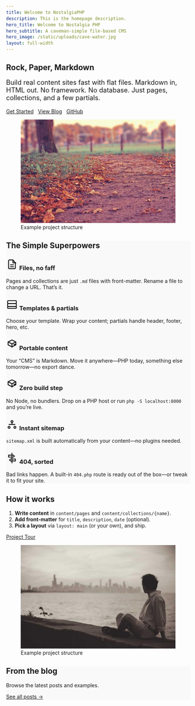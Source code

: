 ```yaml
---
title: Welcome to NostalgiaPHP
description: This is the homepage description.
hero_title: Welcome to Nostalgia PHP
hero_subtitle: A caveman-simple file-based CMS
hero_image: /static/uploads/cave-water.jpg
layout: full-width
---
```


<style>
  section:nth-of-type(even) > .outer {
    background-color: #f9f9f9;
  }
</style>

<!-- Intro / value prop -->
<section class="section">
  <div class="outer">
    <div class="inner auto-fit">
      <div>
        <h2>Rock, Paper, Markdown</h2>
        <p class="lead" style="font-size:1.125rem;max-width:60ch">
          Build real content sites fast with flat files. Markdown in, HTML out.
          No framework. No database. Just pages, collections, and a few partials.
        </p>
        <div style="display:flex; gap:.75rem; flex-wrap:wrap; margin-top:1rem">
          <a class="button" href="/dox/getting-started">Get Started</a>
          <a class="button" href="/blog">View Blog</a>
          <a class="button" href="https://github.com/bmehder/NostalgiaPHP" target="_blank" rel="noopener">GitHub</a>
        </div>
      </div>
      <figure>
        <img src="/static/uploads/2.jpg" alt="NostalgiaPHP project structure overview">
        <figcaption class="visually-hidden">Example project structure</figcaption>
      </figure>
    </div>
  </div>
</section>

<!-- Highlights / features -->
<section class="section">
  <div class="outer">
    <div class="inner">
      <h2>The Simple Superpowers</h2>
      <div class="cards auto-fill" style="margin-block-start: var(--size-3)">
        <article class="card bg-white">
          <div class="card-text">
            <h3 class="card-title">
            <span class="icon" aria-hidden="true">
              <svg aria-hidden="true" viewBox="0 0 24 24" width="32" height="32" fill="none" stroke="currentColor" stroke-width="1.8" stroke-linecap="round" stroke-linejoin="round">
                <path d="M14 3H7a2 2 0 0 0-2 2v14a2 2 0 0 0 2 2h10a2 2 0 0 0 2-2V9z"/>
                <path d="M14 3v6h6"/>
                <path d="M9 13h6M9 17h6"/>
              </svg>
            </span>
            Files, no faff
            </h3>
            <p class="card-excerpt">Pages and collections are just <code>.md</code> files with front-matter. Rename a file to change a URL. That’s it.</p>
          </div>
        </article>
        <article class="card bg-white">
          <div class="card-text">
            <h3 class="card-title">
            <span class="icon" aria-hidden="true">
              <svg aria-hidden="true" viewBox="0 0 24 24" width="32" height="32" fill="none" stroke="currentColor" stroke-width="1.8" stroke-linecap="round" stroke-linejoin="round">
                <rect x="3" y="4" width="18" height="6" rx="1.5"/>
                <rect x="3" y="10" width="18" height="6" rx="1.5"/>
                <rect x="3" y="16" width="18" height="4" rx="1.5"/>
              </svg>
            </span>
            Templates &amp; partials
            </h3>
            <p class="card-excerpt">Choose your template. Wrap your content; partials handle header, footer, hero, etc.</p>
          </div>
        </article>
        <article class="card bg-white">
          <div class="card-text">
            <h3 class="card-title">
            <span class="icon" aria-hidden="true">
              <svg aria-hidden="true" viewBox="0 0 24 24" width="32" height="32" fill="none" stroke="currentColor" stroke-width="1.8" stroke-linecap="round" stroke-linejoin="round">
                <path d="M4 7l8-4 8 4-8 4-8-4z"/>
                <path d="M4 7v6l8 4 8-4V7"/>
                <path d="M12 11v7"/>
                <path d="M16 12l4 0-2 2-2-2z"/>
              </svg>
            </span>
            Portable content
            </h3>
            <p class="card-excerpt">Your “CMS” is Markdown. Move it anywhere—PHP today, something else tomorrow—no export dance.</p>
          </div>
        </article>
        <article class="card bg-white">
          <div class="card-text">
            <h3 class="card-title">
            <span class="icon" aria-hidden="true">
              <svg aria-hidden="true" viewBox="0 0 24 24" width="32" height="32" fill="none" stroke="currentColor" stroke-width="1.8" stroke-linecap="round" stroke-linejoin="round">
                <path d="M4 7l8-4 8 4-8 4-8-4z"/>
                <path d="M4 7v6l8 4 8-4V7"/>
                <path d="M12 11v7"/>
                <path d="M16 12l4 0-2 2-2-2z"/>
              </svg>
            </span>
            Zero build step
            </h3>
            <p class="card-excerpt">No Node, no bundlers. Drop on a PHP host or run <code>php -S localhost:8000</code> and you’re live.</p>
          </div>
        </article>
        <article class="card bg-white">
          <div class="card-text">
            <h3 class="card-title">
            <span class="icon" aria-hidden="true">
              <svg aria-hidden="true" viewBox="0 0 24 24" width="32" height="32" fill="none" stroke="currentColor" stroke-width="1.8" stroke-linecap="round" stroke-linejoin="round">
                <circle cx="12" cy="6" r="2"/>
                <circle cx="6" cy="18" r="2"/>
                <circle cx="18" cy="18" r="2"/>
                <path d="M12 8v4M12 12H6m6 0h6"/>
              </svg>
            </span>
            Instant sitemap
            </h3>
            <p class="card-excerpt"><code>sitemap.xml</code> is built automatically from your content—no plugins needed.</p>
          </div>
        </article>
        <article class="card bg-white">
          <div class="card-text">
            <h3 class="card-title">
            <span class="icon" aria-hidden="true">
              <svg aria-hidden="true" viewBox="0 0 24 24" width="32" height="32" fill="none" stroke="currentColor" stroke-width="1.8" stroke-linecap="round" stroke-linejoin="round">
                <path d="M12 2v20"/>
                <path d="M5 6h10l2 2-2 2H5z"/>
                <path d="M19 14H9l-2 2 2 2h10z"/>
              </svg>
            </span>
            404, sorted
            </h3>
            <p class="card-excerpt">Bad links happen. A built-in <code>404.php</code> route is ready out of the box—or tweak it to fit your site.</p>
          </div>
        </article>
      </div>
    </div>
  </div>
</section>

<!-- How it works (3 steps) -->
<section class="section">
  <div class="outer">
    <div class="inner auto-fit">
      <div>
        <h2>How it works</h2>
        <ol>
          <li><strong>Write content</strong> in <code>content/pages</code> and <code>content/collections/{name}</code>.</li>
          <li><strong>Add front-matter</strong> for <code>title</code>, <code>description</code>, <code>date</code> (optional).</li>
          <li><strong>Pick a layout</strong> via <code>layout: main</code> (or your own), and ship.</li>
        </ol>
        <a class="button" href="/dox/nostalgia-php-project-tour">Project Tour</a>
      </div>
      <figure>
        <img src="/static/uploads/3.jpg" alt="NostalgiaPHP project structure overview">
        <figcaption class="visually-hidden">Example project structure</figcaption>
      </figure>
    </div>
  </div>
</section>

<!-- Recent posts (auto: just link to collection) -->
<section class="section">
  <div class="outer">
    <div class="inner">
      <h2>From the blog</h2>
      <p>Browse the latest posts and examples.</p>
      <p><a class="button" href="/blog">See all posts →</a></p>
    </div>
  </div>
</section>
